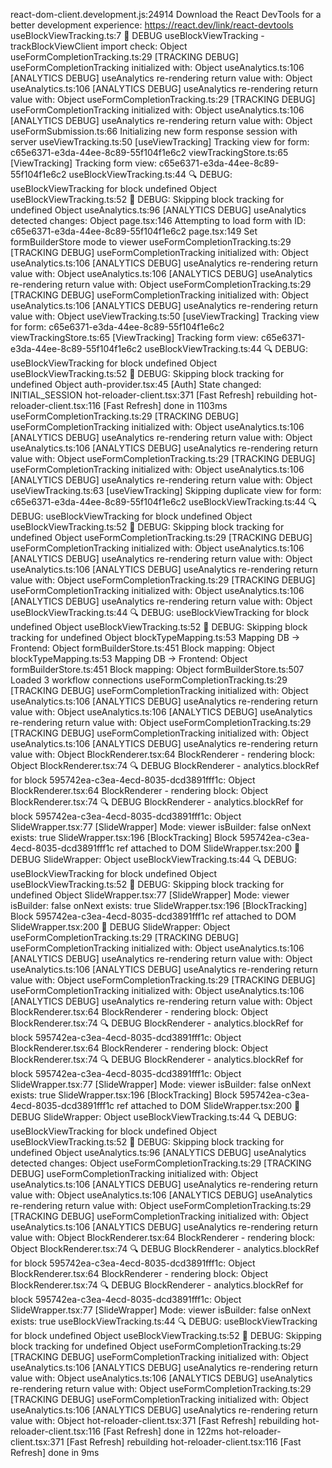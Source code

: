 react-dom-client.development.js:24914 Download the React DevTools for a better development experience: https://react.dev/link/react-devtools
useBlockViewTracking.ts:7 🚨 DEBUG useBlockViewTracking - trackBlockViewClient import check: Object
useFormCompletionTracking.ts:29 [TRACKING DEBUG] useFormCompletionTracking initialized with: Object
useAnalytics.ts:106 [ANALYTICS DEBUG] useAnalytics re-rendering return value with: Object
useAnalytics.ts:106 [ANALYTICS DEBUG] useAnalytics re-rendering return value with: Object
useFormCompletionTracking.ts:29 [TRACKING DEBUG] useFormCompletionTracking initialized with: Object
useAnalytics.ts:106 [ANALYTICS DEBUG] useAnalytics re-rendering return value with: Object
useFormSubmission.ts:66 Initializing new form response session with server
useViewTracking.ts:50 [useViewTracking] Tracking view for form: c65e6371-e3da-44ee-8c89-55f104f1e6c2
viewTrackingStore.ts:65 [ViewTracking] Tracking form view: c65e6371-e3da-44ee-8c89-55f104f1e6c2
useBlockViewTracking.ts:44 🔍 DEBUG: useBlockViewTracking for block undefined Object
useBlockViewTracking.ts:52 🚫 DEBUG: Skipping block tracking for undefined Object
useAnalytics.ts:96 [ANALYTICS DEBUG] useAnalytics detected changes: Object
page.tsx:146 Attempting to load form with ID: c65e6371-e3da-44ee-8c89-55f104f1e6c2
page.tsx:149 Set formBuilderStore mode to viewer
useFormCompletionTracking.ts:29 [TRACKING DEBUG] useFormCompletionTracking initialized with: Object
useAnalytics.ts:106 [ANALYTICS DEBUG] useAnalytics re-rendering return value with: Object
useAnalytics.ts:106 [ANALYTICS DEBUG] useAnalytics re-rendering return value with: Object
useFormCompletionTracking.ts:29 [TRACKING DEBUG] useFormCompletionTracking initialized with: Object
useAnalytics.ts:106 [ANALYTICS DEBUG] useAnalytics re-rendering return value with: Object
useViewTracking.ts:50 [useViewTracking] Tracking view for form: c65e6371-e3da-44ee-8c89-55f104f1e6c2
viewTrackingStore.ts:65 [ViewTracking] Tracking form view: c65e6371-e3da-44ee-8c89-55f104f1e6c2
useBlockViewTracking.ts:44 🔍 DEBUG: useBlockViewTracking for block undefined Object
useBlockViewTracking.ts:52 🚫 DEBUG: Skipping block tracking for undefined Object
auth-provider.tsx:45 [Auth] State changed: INITIAL_SESSION
hot-reloader-client.tsx:371 [Fast Refresh] rebuilding
hot-reloader-client.tsx:116 [Fast Refresh] done in 1103ms
useFormCompletionTracking.ts:29 [TRACKING DEBUG] useFormCompletionTracking initialized with: Object
useAnalytics.ts:106 [ANALYTICS DEBUG] useAnalytics re-rendering return value with: Object
useAnalytics.ts:106 [ANALYTICS DEBUG] useAnalytics re-rendering return value with: Object
useFormCompletionTracking.ts:29 [TRACKING DEBUG] useFormCompletionTracking initialized with: Object
useAnalytics.ts:106 [ANALYTICS DEBUG] useAnalytics re-rendering return value with: Object
useViewTracking.ts:63 [useViewTracking] Skipping duplicate view for form: c65e6371-e3da-44ee-8c89-55f104f1e6c2
useBlockViewTracking.ts:44 🔍 DEBUG: useBlockViewTracking for block undefined Object
useBlockViewTracking.ts:52 🚫 DEBUG: Skipping block tracking for undefined Object
useFormCompletionTracking.ts:29 [TRACKING DEBUG] useFormCompletionTracking initialized with: Object
useAnalytics.ts:106 [ANALYTICS DEBUG] useAnalytics re-rendering return value with: Object
useAnalytics.ts:106 [ANALYTICS DEBUG] useAnalytics re-rendering return value with: Object
useFormCompletionTracking.ts:29 [TRACKING DEBUG] useFormCompletionTracking initialized with: Object
useAnalytics.ts:106 [ANALYTICS DEBUG] useAnalytics re-rendering return value with: Object
useBlockViewTracking.ts:44 🔍 DEBUG: useBlockViewTracking for block undefined Object
useBlockViewTracking.ts:52 🚫 DEBUG: Skipping block tracking for undefined Object
blockTypeMapping.ts:53 Mapping DB -> Frontend: Object
formBuilderStore.ts:451 Block mapping: Object
blockTypeMapping.ts:53 Mapping DB -> Frontend: Object
formBuilderStore.ts:451 Block mapping: Object
formBuilderStore.ts:507 Loaded 3 workflow connections
useFormCompletionTracking.ts:29 [TRACKING DEBUG] useFormCompletionTracking initialized with: Object
useAnalytics.ts:106 [ANALYTICS DEBUG] useAnalytics re-rendering return value with: Object
useAnalytics.ts:106 [ANALYTICS DEBUG] useAnalytics re-rendering return value with: Object
useFormCompletionTracking.ts:29 [TRACKING DEBUG] useFormCompletionTracking initialized with: Object
useAnalytics.ts:106 [ANALYTICS DEBUG] useAnalytics re-rendering return value with: Object
BlockRenderer.tsx:64 BlockRenderer - rendering block: Object
BlockRenderer.tsx:74 🔍 DEBUG BlockRenderer - analytics.blockRef for block 595742ea-c3ea-4ecd-8035-dcd3891fff1c: Object
BlockRenderer.tsx:64 BlockRenderer - rendering block: Object
BlockRenderer.tsx:74 🔍 DEBUG BlockRenderer - analytics.blockRef for block 595742ea-c3ea-4ecd-8035-dcd3891fff1c: Object
SlideWrapper.tsx:77 [SlideWrapper] Mode: viewer isBuilder: false onNext exists: true
SlideWrapper.tsx:196 [BlockTracking] Block 595742ea-c3ea-4ecd-8035-dcd3891fff1c ref attached to DOM
SlideWrapper.tsx:200 📍 DEBUG SlideWrapper: Object
useBlockViewTracking.ts:44 🔍 DEBUG: useBlockViewTracking for block undefined Object
useBlockViewTracking.ts:52 🚫 DEBUG: Skipping block tracking for undefined Object
SlideWrapper.tsx:77 [SlideWrapper] Mode: viewer isBuilder: false onNext exists: true
SlideWrapper.tsx:196 [BlockTracking] Block 595742ea-c3ea-4ecd-8035-dcd3891fff1c ref attached to DOM
SlideWrapper.tsx:200 📍 DEBUG SlideWrapper: Object
useFormCompletionTracking.ts:29 [TRACKING DEBUG] useFormCompletionTracking initialized with: Object
useAnalytics.ts:106 [ANALYTICS DEBUG] useAnalytics re-rendering return value with: Object
useAnalytics.ts:106 [ANALYTICS DEBUG] useAnalytics re-rendering return value with: Object
useFormCompletionTracking.ts:29 [TRACKING DEBUG] useFormCompletionTracking initialized with: Object
useAnalytics.ts:106 [ANALYTICS DEBUG] useAnalytics re-rendering return value with: Object
BlockRenderer.tsx:64 BlockRenderer - rendering block: Object
BlockRenderer.tsx:74 🔍 DEBUG BlockRenderer - analytics.blockRef for block 595742ea-c3ea-4ecd-8035-dcd3891fff1c: Object
BlockRenderer.tsx:64 BlockRenderer - rendering block: Object
BlockRenderer.tsx:74 🔍 DEBUG BlockRenderer - analytics.blockRef for block 595742ea-c3ea-4ecd-8035-dcd3891fff1c: Object
SlideWrapper.tsx:77 [SlideWrapper] Mode: viewer isBuilder: false onNext exists: true
SlideWrapper.tsx:196 [BlockTracking] Block 595742ea-c3ea-4ecd-8035-dcd3891fff1c ref attached to DOM
SlideWrapper.tsx:200 📍 DEBUG SlideWrapper: Object
useBlockViewTracking.ts:44 🔍 DEBUG: useBlockViewTracking for block undefined Object
useBlockViewTracking.ts:52 🚫 DEBUG: Skipping block tracking for undefined Object
useAnalytics.ts:96 [ANALYTICS DEBUG] useAnalytics detected changes: Object
useFormCompletionTracking.ts:29 [TRACKING DEBUG] useFormCompletionTracking initialized with: Object
useAnalytics.ts:106 [ANALYTICS DEBUG] useAnalytics re-rendering return value with: Object
useAnalytics.ts:106 [ANALYTICS DEBUG] useAnalytics re-rendering return value with: Object
useFormCompletionTracking.ts:29 [TRACKING DEBUG] useFormCompletionTracking initialized with: Object
useAnalytics.ts:106 [ANALYTICS DEBUG] useAnalytics re-rendering return value with: Object
BlockRenderer.tsx:64 BlockRenderer - rendering block: Object
BlockRenderer.tsx:74 🔍 DEBUG BlockRenderer - analytics.blockRef for block 595742ea-c3ea-4ecd-8035-dcd3891fff1c: Object
BlockRenderer.tsx:64 BlockRenderer - rendering block: Object
BlockRenderer.tsx:74 🔍 DEBUG BlockRenderer - analytics.blockRef for block 595742ea-c3ea-4ecd-8035-dcd3891fff1c: Object
SlideWrapper.tsx:77 [SlideWrapper] Mode: viewer isBuilder: false onNext exists: true
useBlockViewTracking.ts:44 🔍 DEBUG: useBlockViewTracking for block undefined Object
useBlockViewTracking.ts:52 🚫 DEBUG: Skipping block tracking for undefined Object
useFormCompletionTracking.ts:29 [TRACKING DEBUG] useFormCompletionTracking initialized with: Object
useAnalytics.ts:106 [ANALYTICS DEBUG] useAnalytics re-rendering return value with: Object
useAnalytics.ts:106 [ANALYTICS DEBUG] useAnalytics re-rendering return value with: Object
useFormCompletionTracking.ts:29 [TRACKING DEBUG] useFormCompletionTracking initialized with: Object
useAnalytics.ts:106 [ANALYTICS DEBUG] useAnalytics re-rendering return value with: Object
hot-reloader-client.tsx:371 [Fast Refresh] rebuilding
hot-reloader-client.tsx:116 [Fast Refresh] done in 122ms
hot-reloader-client.tsx:371 [Fast Refresh] rebuilding
hot-reloader-client.tsx:116 [Fast Refresh] done in 9ms